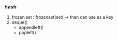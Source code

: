 ### hash

1. frozen set : frozenset(set) -> then can use as a key
2. deque()
    - appendleft()
    - popleft()